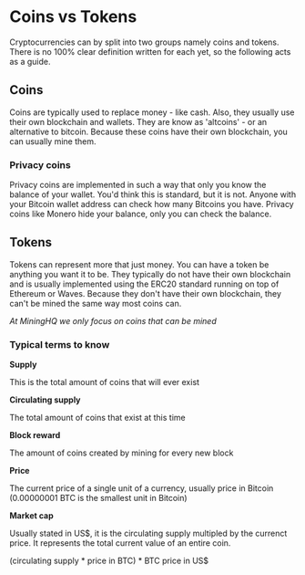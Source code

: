# Coins vs Tokens

Cryptocurrencies can by split into two groups namely coins and tokens. There is no 100% clear definition written for each yet, so the following acts as a guide.

## Coins

Coins are typically used to replace money - like cash. Also, they usually use their own blockchain and wallets. They are know as 'altcoins' - or an alternative to bitcoin. Because
these coins have their own blockchain, you can usually mine them.

### Privacy coins

Privacy coins are implemented in such a way that only you know the balance of your wallet. You'd think this is standard, but it is not. Anyone with your Bitcoin wallet 
address can check how many Bitcoins you have. Privacy coins like Monero hide your balance, only you can check the balance.


## Tokens

Tokens can represent more that just money. You can have a token be anything you want it to be. They typically do not have their own blockchain and is usually implemented using
the ERC20 standard running on top of Ethereum or Waves. Because they don't have their own blockchain, they can't be mined the same way most coins can.

*At MiningHQ we only focus on coins that can be mined*  

### Typical terms to know

**Supply**

This is the total amount of coins that will ever exist

**Circulating supply**

The total amount of coins that exist at this time

**Block reward**

The amount of coins created by mining for every new block

**Price**

The current price of a single unit of a currency, usually price in Bitcoin (0.00000001 BTC is the smallest unit in Bitcoin)

**Market cap**

Usually stated in US$, it is the circulating supply multipled by the currenct price. It represents the total
current value of an entire coin.

(circulating supply * price in BTC) * BTC price in US$

